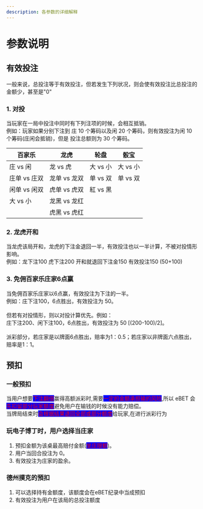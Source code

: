 ```yaml
---
description: 各参数的详细解释
---
```


# 参数说明

## 有效投注

一般来说，总投注等于有效投注，但若发生下列状况，则会使有效投注比总投注的金额少，甚至是"0"

### 1. 对投

当玩家在一局中投注中同时有下列注项的时候，会相互抵销。\
例如：玩家如果分别下注到 庄 10 个筹码以及闲 20 个筹码，则有效投注为闲 10 个筹码(庄闲会抵销)，但是 投注总额则为 30 个筹码。

| 百家乐      | 龙虎       | 轮盘     | 骰宝     |
| -------- | -------- | ------ | ------ |
| 庄 vs 闲   | 龙 vs 虎   | 大 vs 小 | 大 vs 小 |
| 庄单 vs 庄双 | 龙单 vs 龙双 | 单 vs 双 | 单 vs 双 |
| 闲单 vs 闲双 | 虎单 vs 虎双 | 紅 vs 黑 |        |
| 大 vs 小   | 龙黑 vs 龙红 |        |        |
|          | 虎黑 vs 虎红 |        |        |

### 2. 龙虎开和

当龙虎该局开和，龙虎的下注金退回一半，有效投注也以一半计算，不被对投情形影响。\
例如：龙下注100 虎下注200 开和就退回下注金150 有效投注150 (50+100)

### 3. 免佣百家乐庄家6点赢

当免佣百家乐庄家以6点赢，有效投注为下注的一半。\
例如：庄下注100，6点胜出，有效投注为 50。\
\
但若有对投情形，则以对投计算优先。例如：\
庄下注200、闲下注100，6点胜出，有效投注为 50 \[(200-100)/2]。\
\
派彩部分，若庄家是以牌面6点胜出，赔率为1：0.5；若庄家以非牌面六点胜出，赔率是1：1。

## 预扣

### 一般预扣

当用户想要<mark style="color:red;background-color:blue;">下注翻倍</mark>赢得高额派彩时,需要<mark style="color:red;background-color:blue;">一定的金额承担输的风险</mark>,所以 eBET 会<mark style="color:red;background-color:blue;">先扣留部分玩家额度</mark>避免用户在输钱的时候没有能力赔偿。 \
当牌局结束时<mark style="color:red;background-color:blue;">会根据结果退回全部或部分额度</mark>给玩家,在进行派彩行为

### 玩电子博丁时，用户选择当庄家

1. 预扣金额为该桌最高赔付金额(<mark style="color:red;background-color:blue;">坐庄限额</mark>)。
2. 用户当回合投注为 0。
3. 有效投注为庄家的盈余。

### 德州撲克的預扣

1. 可以选择持有金额度，该额度会在eBET纪录中当成预扣
2. 有效投注为用户在该局的总投注额度

